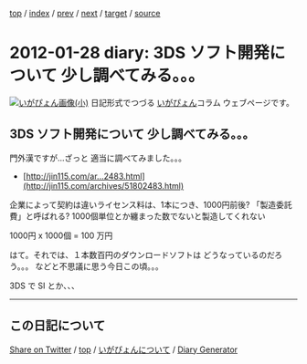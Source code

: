 [top](https://igapyon.github.io/diary/) 
 / [index](https://igapyon.github.io/diary/2012/index.html) 
 / [prev](https://igapyon.github.io/diary/2012/ig120127.html) 
 / [next](https://igapyon.github.io/diary/2012/ig120203.html) 
 / [target](https://igapyon.github.io/diary/2012/ig120128.html) 
 / [source](https://github.com/igapyon/diary/blob/gh-pages/2012/ig120128.html.src.md) 

2012-01-28 diary: 3DS ソフト開発について 少し調べてみる。。。
=====================================================================================================
[![いがぴょん画像(小)](https://igapyon.github.io/diary/images/iga200306s.jpg "いがぴょん")](https://igapyon.github.io/diary/memo/memoigapyon.html) 日記形式でつづる [いがぴょん](https://igapyon.github.io/diary/memo/memoigapyon.html)コラム ウェブページです。

## 3DS ソフト開発について 少し調べてみる。。。

門外漢ですが...ざっと 適当に調べてみました。。。


 *  [http://jin115.com/ar...2483.html](http://jin115.com/archives/51802483.html)


企業によって契約は違いライセンス料は、1本につき、1000円前後? 「製造委託費」と呼ばれる?
1000個単位とか纏まった数でないと製造してくれない

1000円 x 1000個 = 100 万円

はて。それでは、１本数百円のダウンロードソフトは どうなっているのだろう。。。
などと不思議に思う今日この頃。。。

3DS で SI とか、、、

----------------------------------------------------------------------------------------------------

## この日記について

[Share on Twitter](https://twitter.com/intent/tweet?hashtags=igapyon%2Cdiary%2C%E3%81%84%E3%81%8C%E3%81%B4%E3%82%87%E3%82%93&text=3DS+%E3%82%BD%E3%83%95%E3%83%88%E9%96%8B%E7%99%BA%E3%81%AB%E3%81%A4%E3%81%84%E3%81%A6+%E5%B0%91%E3%81%97%E8%AA%BF%E3%81%B9%E3%81%A6%E3%81%BF%E3%82%8B%E3%80%82%E3%80%82%E3%80%82&url=https%3A%2F%2Figapyon.github.io%2Fdiary%2F2012%2Fig120128.html) / [top](https://igapyon.github.io/diary/) / [いがぴょんについて](https://igapyon.github.io/diary/memo/memoigapyon.html) / [Diary Generator](https://github.com/igapyon/igapyonv3)
